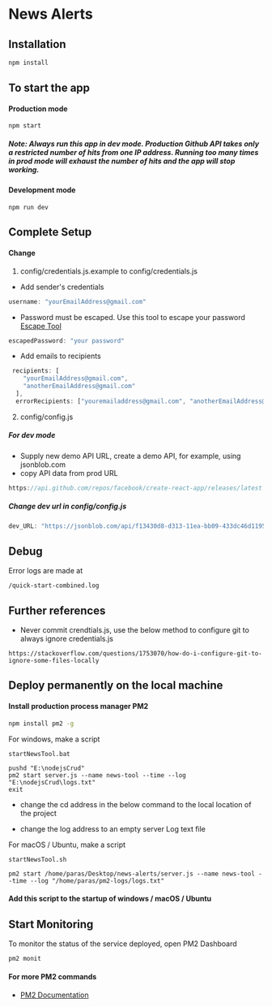# News Alerts

## Installation

```bash
npm install
```
## To start the app 

#### Production mode

```
npm start
```

##### Note: Always run this app in dev mode. Production Github API takes only a restricted number of hits from one IP address. Running too many times in prod mode will exhaust the number of hits and the app will stop working.
#### Development mode

```
npm run dev
```

## Complete Setup

#### Change 

1) config/credentials.js.example to config/credentials.js



* Add sender's credentials
```javascript 
username: "yourEmailAddress@gmail.com"
```
* Password must be escaped. Use this tool to escape your password [Escape Tool](https://www.freeformatter.com/javascript-escape.html)

```javascript 
escapedPassword: "your password"
```




* Add emails to recipients
```javascript 
 recipients: [
    "yourEmailAddress@gmail.com",
    "anotherEmailAddress@gmail.com"
  ],
  errorRecipients: ["youremailaddress@gmail.com", "anotherEmailAddress@gmail.com"]
```

2) config/config.js



##### For dev mode

* Supply new demo API URL, create a demo API, for example, using jsonblob.com 
* copy API data from prod URL

```javascript
https://api.github.com/repos/facebook/create-react-app/releases/latest
```

##### Change dev url in config/config.js
```javascript
dev_URL: "https://jsonblob.com/api/f13430d8-d313-11ea-bb09-433dc46d1195"
```
## Debug

Error logs are made at 

```
/quick-start-combined.log
```


## Further references

* Never commit crendtials.js, use the below method to configure git to always ignore credentials.js

```
https://stackoverflow.com/questions/1753070/how-do-i-configure-git-to-ignore-some-files-locally
```

## Deploy permanently on the local machine

#### Install production process manager PM2

```bash
npm install pm2 -g
```

For windows, make a script

```startNewsTool.bat```


```
pushd "E:\nodejsCrud"
pm2 start server.js --name news-tool --time --log "E:\nodejsCrud\logs.txt"
exit
```

* change the cd address in the below command to the local location of the project

* change the log address to an empty server Log text file


For macOS / Ubuntu, make a script

```startNewsTool.sh```

```
pm2 start /home/paras/Desktop/news-alerts/server.js --name news-tool --time --log "/home/paras/pm2-logs/logs.txt"
```

#### Add this script to the startup of windows / macOS / Ubuntu

## Start Monitoring
To monitor the status of the service deployed, open PM2 Dashboard

```bash
pm2 monit
```
#### For more PM2 commands 

* [PM2 Documentation](https://pm2.keymetrics.io/docs/usage/pm2-doc-single-page/)

